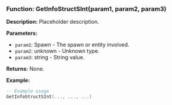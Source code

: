 ### Function: GetInfoStructSInt(param1, param2, param3)

**Description:**
Placeholder description.

**Parameters:**
- `param1`: Spawn - The spawn or entity involved.
- `param2`: unknown - Unknown type.
- `param3`: string - String value.

**Returns:** None.

**Example:**

```lua
-- Example usage
GetInfoStructSInt(..., ..., ...)
```
